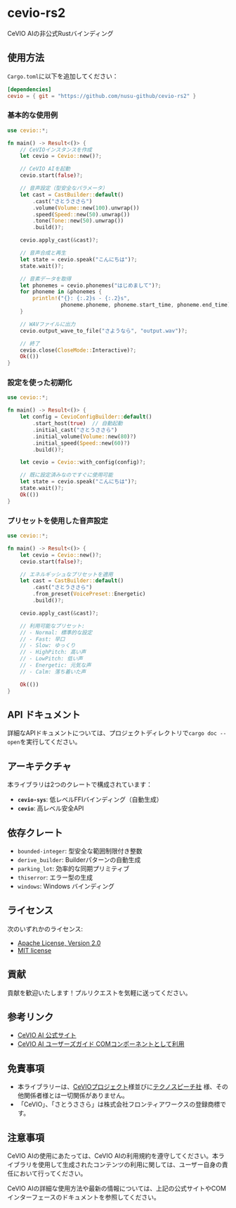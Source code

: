# cevio-rs2

CeVIO AIの非公式Rustバインディング

## 使用方法

`Cargo.toml`に以下を追加してください：

```toml
[dependencies]
cevio = { git = "https://github.com/nusu-github/cevio-rs2" }
```

### 基本的な使用例

```rust
use cevio::*;

fn main() -> Result<()> {
    // CeVIOインスタンスを作成
    let cevio = Cevio::new()?;

    // CeVIO AIを起動
    cevio.start(false)?;

    // 音声設定（型安全なパラメータ）
    let cast = CastBuilder::default()
        .cast("さとうささら")
        .volume(Volume::new(100).unwrap())
        .speed(Speed::new(50).unwrap())
        .tone(Tone::new(50).unwrap())
        .build()?;

    cevio.apply_cast(&cast)?;

    // 音声合成と再生
    let state = cevio.speak("こんにちは")?;
    state.wait()?;

    // 音素データを取得
    let phonemes = cevio.phonemes("はじめまして")?;
    for phoneme in &phonemes {
        println!("{}: {:.2}s - {:.2}s",
                 phoneme.phoneme, phoneme.start_time, phoneme.end_time);
    }

    // WAVファイルに出力
    cevio.output_wave_to_file("さようなら", "output.wav")?;

    // 終了
    cevio.close(CloseMode::Interactive)?;
    Ok(())
}
```

### 設定を使った初期化

```rust
use cevio::*;

fn main() -> Result<()> {
    let config = CevioConfigBuilder::default()
        .start_host(true)  // 自動起動
        .initial_cast("さとうささら")
        .initial_volume(Volume::new(80)?)
        .initial_speed(Speed::new(60)?)
        .build()?;

    let cevio = Cevio::with_config(config)?;

    // 既に設定済みなのですぐに使用可能
    let state = cevio.speak("こんにちは")?;
    state.wait()?;
    Ok(())
}
```

### プリセットを使用した音声設定

```rust
use cevio::*;

fn main() -> Result<()> {
    let cevio = Cevio::new()?;
    cevio.start(false)?;

    // エネルギッシュなプリセットを適用
    let cast = CastBuilder::default()
        .cast("さとうささら")
        .from_preset(VoicePreset::Energetic)
        .build()?;

    cevio.apply_cast(&cast)?;

    // 利用可能なプリセット:
    // - Normal: 標準的な設定
    // - Fast: 早口
    // - Slow: ゆっくり
    // - HighPitch: 高い声
    // - LowPitch: 低い声
    // - Energetic: 元気な声
    // - Calm: 落ち着いた声

    Ok(())
}
```

## API ドキュメント

詳細なAPIドキュメントについては、プロジェクトディレクトリで`cargo doc --open`を実行してください。

## アーキテクチャ

本ライブラリは2つのクレートで構成されています：

- **`cevio-sys`**: 低レベルFFIバインディング（自動生成）
- **`cevio`**: 高レベル安全API

## 依存クレート

- `bounded-integer`: 型安全な範囲制限付き整数
- `derive_builder`: Builderパターンの自動生成
- `parking_lot`: 効率的な同期プリミティブ
- `thiserror`: エラー型の生成
- `windows`: Windows バインディング

## ライセンス

次のいずれかのライセンス:

- [Apache License, Version 2.0](LICENSE-APACHE)
- [MIT license](LICENSE-MIT)

## 貢献

貢献を歓迎いたします！プルリクエストを気軽に送ってください。

## 参考リンク

- [CeVIO AI 公式サイト](https://cevio.jp/)
- [CeVIO AI ユーザーズガイド COMコンポーネントとして利用](https://cevio.jp/guide/cevio_ai/interface/com/)

## 免責事項

- 本ライブラリーは、[CeVIOプロジェクト](https://cevio.jp/)様並びに[テクノスピーチ社](https://www.techno-speech.com/)
  様、その他関係者様とは一切関係がありません。
- 「CeVIO」、「さとうささら」は株式会社フロンティアワークスの登録商標です。

## 注意事項

CeVIO AIの使用にあたっては、CeVIO AIの利用規約を遵守してください。本ライブラリを使用して生成されたコンテンツの利用に関しては、ユーザー自身の責任において行ってください。

CeVIO AIの詳細な使用方法や最新の情報については、上記の公式サイトやCOMインターフェースのドキュメントを参照してください。
